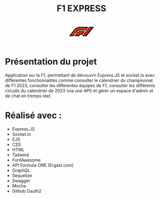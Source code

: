<!-- PROJECT LOGO -->
<h1 align="center">F1 EXPRESS</h1>
<div align="center">
  <img src="public/assets/f1.png" alt="Logo" width="80" height="80">
</div>


<!-- Présentation du projet -->
# Présentation du projet

Application sur la F1, permettant de découvrir Express.JS et socket.io avec différentes fonctionnalités comme consulter le calendrier du championnat de F1 2023, consulter les différentes équipes de F1, consulter les différents circuits du calendrier de 2023 (via une API) et gérer un espace d'admin et de chat en tremps réel.


<!-- Réalisé -->
# Réalisé avec :

* Express.JS
* Socket.io
* EJS
* CSS
* HTML
* Tailwind
* FontAwesome
* API Formula ONE (Ergast.com)
* GraphQL
* Sequelize
* Swagger
* Mocha
* Github Oauth2
